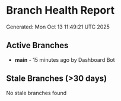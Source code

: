 # Branch Health Report
Generated: Mon Oct 13 11:49:21 UTC 2025

## Active Branches
- **main** - 15 minutes ago by Dashboard Bot

## Stale Branches (>30 days)
No stale branches found

